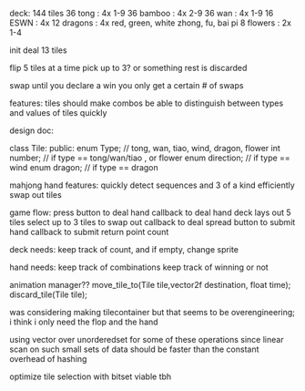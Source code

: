 deck: 144 tiles
    36 tong : 4x 1-9
    36 bamboo : 4x 2-9
    36 wan : 4x 1-9
    16 ESWN : 4x
    12 dragons : 4x red, green, white
        zhong, fu, bai pi
    8 flowers : 2x 1-4

init deal 13 tiles

flip 5 tiles at a time
    pick up to 3? or something
rest is discarded

swap until you declare a win
you only get a certain # of swaps

features:
tiles should make combos
    be able to distinguish between types and values of tiles quickly


design doc:

class Tile:
public:
    enum Type; // tong, wan, tiao, wind, dragon, flower
    int number; // if type == tong/wan/tiao , or flower
    enum direction; // if type == wind
    enum dragon; // if type == dragon

mahjong hand features:
quickly detect sequences and 3 of a kind
efficiently swap out tiles

game flow:
press button to deal hand
    callback to deal hand
deck lays out 5 tiles
select up to 3 tiles to swap out
    callback to deal spread
button to submit hand
    callback to submit
return point count

deck needs:
    keep track of count, and if empty, change sprite

hand needs:
    keep track of combinations
    keep track of winning or not


animation manager??
move_tile_to(Tile tile,vector2f destination, float time);
discard_tile(Tile tile);

was considering making tilecontainer but that seems to be overengineering;
    i think i only need the flop and the hand

using vector over unorderedset for some of these operations since linear scan on such small sets of data should be faster than the constant overhead of hashing

optimize tile selection with bitset viable tbh